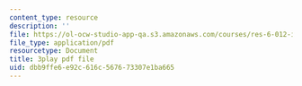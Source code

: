 ```yaml
---
content_type: resource
description: ''
file: https://ol-ocw-studio-app-qa.s3.amazonaws.com/courses/res-6-012-introduction-to-probability-spring-2018/dbb9ffe6e92c616c567673307e1ba665_zbu8KQx9bqM.pdf
file_type: application/pdf
resourcetype: Document
title: 3play pdf file
uid: dbb9ffe6-e92c-616c-5676-73307e1ba665
---
```

